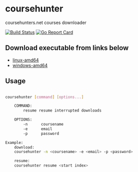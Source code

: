 # coursehunter

coursehunters.net courses downloader

[![Build Status](https://travis-ci.org/bcmmbaga/coursehunter.svg?branch=master)](https://travis-ci.org/bcmmbaga/coursehunter) [![Go Report Card](https://goreportcard.com/badge/github.com/bcmmbaga/coursehunter)](https://goreportcard.com/report/github.com/bcmmbaga/coursehunter)

## Download executable from links below

- [linux-amd64](https://github.com/bcmmbaga/coursehunter/releases/download/v0.1.0-beta/hunterD-linux-amd64)
- [windows-amd64](https://github.com/bcmmbaga/coursehunter/releases/download/v0.1.0-beta/hunterD-windows-amd64.exe)

## Usage

```bash

coursehunter [command] [options...]

    COMMAND:
        resume resume interrupted downloads

    OPTIONS:
        -n      coursename
        -e      email
        -p      password

Example:
    download:
    coursehunter -n <coursename> -e <email> -p <password>

    resume:
    coursehunter resume <start index>

```